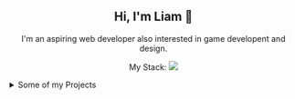 <div align="center">

  **Hi, I'm Liam 👋**  
  ---  
  I'm an aspiring web developer also interested in game developent and design.

  My Stack:
  ![](https://img.shields.io/badge/JavaScript-323330?style=for-the-badge&logo=javascript&logoColor=F7DF1E)
    
</div>

<details>
  <summary>Some of my Projects</summary>
  - My blog
    - <img src="{https://img.shields.io/badge/JavaScript-323330?style=for-the-badge&logo=javascript&logoColor=F7DF1E}" /><img src="{https://img.shields.io/badge/HTML5-E34F26?style=for-the-badge&logo=html5&logoColor=white}" /><img src="{https://img.shields.io/badge/CSS3-1572B6?style=for-the-badge&logo=css3&logoColor=white}" />
    - <img src="{https://img.shields.io/badge/npm-CB3837?style=for-the-badge&logo=npm&logoColor=white}" /><img src="{https://img.shields.io/badge/React-20232A?style=for-the-badge&logo=react&logoColor=61DAFB}" /><img src="{https://img.shields.io/badge/React_Router-CA4245?style=for-the-badge&logo=react-router&logoColor=white}" />
    - <img src="{https://img.shields.io/badge/Render-46E3B7?style=for-the-badge&logo=render&logoColor=white}" /><img src="{https://img.shields.io/badge/Cloudflare%20Pages-F38020?style=for-the-badge&logo=Cloudflare%20Pages&logoColor=white}" />
  - Spotify Song Recommendation web app
    - <img src="{(https://img.shields.io/badge/Go-00ADD8?style=for-the-badge&logo=go&logoColor=white)}" /><img src="{https://img.shields.io/badge/TypeScript-007ACC?style=for-the-badge&logo=typescript&logoColor=white}" /><img src="{https://img.shields.io/badge/HTML5-E34F26?style=for-the-badge&logo=html5&logoColor=white}" /><img src="{https://img.shields.io/badge/CSS3-1572B6?style=for-the-badge&logo=css3&logoColor=white}" />
    - <img src="{https://img.shields.io/badge/npm-CB3837?style=for-the-badge&logo=npm&logoColor=white}" /><img src="{https://img.shields.io/badge/React-20232A?style=for-the-badge&logo=react&logoColor=61DAFB}" /><img src="{https://img.shields.io/badge/Tailwind_CSS-38B2AC?style=for-the-badge&logo=tailwind-css&logoColor=white}" /><img src="{https://img.shields.io/badge/SWC-282828?style=for-the-badge&logo=swc&logoColor=F8C457}" />
    - <img src="{https://img.shields.io/badge/Render-46E3B7?style=for-the-badge&logo=render&logoColor=white}" /><img src="{https://img.shields.io/badge/Cloudflare%20Pages-F38020?style=for-the-badge&logo=Cloudflare%20Pages&logoColor=white}" />
  - Licht (game) (coming soon!)
    - <img src="{https://img.shields.io/badge/Unity-100000?style=for-the-badge&logo=unity&logoColor=white}" /><img src="{https://img.shields.io/badge/C%23-239120?style=for-the-badge&logo=csharp&logoColor=white}" />
   <summary>Languages, Libraries, and Frameworks</summary>
    - <img src="{https://img.shields.io/badge/Go-00ADD8?style=for-the-badge&logo=go&logoColor=white}" /><img src="{https://img.shields.io/badge/JavaScript-323330?style=for-the-badge&logo=javascript&logoColor=F7DF1E}" /><img src="{https://img.shields.io/badge/TypeScript-007ACC?style=for-the-badge&logo=typescript&logoColor=white}" /><img src="{https://img.shields.io/badge/Python-FFD43B?style=for-the-badge&logo=python&logoColor=blue}" /><img src="{https://img.shields.io/badge/C%23-239120?style=for-the-badge&logo=csharp&logoColor=white}" /><img src="{https://img.shields.io/badge/CSS3-1572B6?style=for-the-badge&logo=css3&logoColor=white}" /><img src="{https://img.shields.io/badge/HTML5-E34F26?style=for-the-badge&logo=html5&logoColor=white}" /><img src="{https://img.shields.io/badge/json-5E5C5C?style=for-the-badge&logo=json&logoColor=white}" /><img src="{https://img.shields.io/badge/R-276DC3?style=for-the-badge&logo=r&logoColor=white}" />
    - <img src="{https://img.shields.io/badge/Numpy-777BB4?style=for-the-badge&logo=numpy&logoColor=white}" /><img src="{https://img.shields.io/badge/SWC-282828?style=for-the-badge&logo=swc&logoColor=F8C457}" /><img src="{https://img.shields.io/badge/npm-CB3837?style=for-the-badge&logo=npm&logoColor=white}" /><img src="{https://img.shields.io/badge/React-20232A?style=for-the-badge&logo=react&logoColor=61DAFB}" /><img src="{https://img.shields.io/badge/React_Router-CA4245?style=for-the-badge&logo=react-router&logoColor=white}" /><img src="{https://img.shields.io/badge/Tailwind_CSS-38B2AC?style=for-the-badge&logo=tailwind-css&logoColor=white}" /><img src="{https://img.shields.io/badge/Unity-100000?style=for-the-badge&logo=unity&logoColor=white}" />
</details>
<!---
huynhli/huynhli is a ✨ special ✨ repository because its `README.md` (this file) appears on your GitHub profile.
You can click the Preview link to take a look at your changes.
--->
